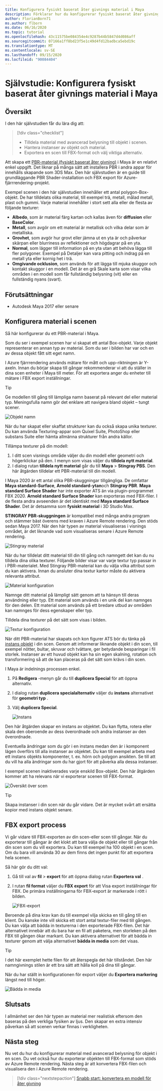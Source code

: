 ```yaml
---
title: Konfigurera fysiskt baserat åter givnings material i Maya
description: Förklarar hur du konfigurerar fysiskt baserat åter givnings material i Maya och exporterar dem till FBX-format.
author: FlorianBorn71
ms.author: flborn
ms.date: 06/16/2020
ms.topic: tutorial
ms.openlocfilehash: 43c11575be084354e4c9287b44b5847d4d086aff
ms.sourcegitcommit: 07166a1ff8bd23f5e1c49d4fd12badbca5ebd19c
ms.translationtype: MT
ms.contentlocale: sv-SE
ms.lasthandoff: 09/15/2020
ms.locfileid: "90084404"
---
```

# <a name="tutorial-set-up-physically-based-rendering-materials-in-maya"></a>Självstudie: Konfigurera fysiskt baserat åter givnings material i Maya

## <a name="overview"></a>Översikt
I den här självstudien får du lära dig att:

> [!div class="checklist"]
>
> * Tilldela material med avancerad belysning till objekt i scenen.
> * Hantera instanser av objekt och material.
> * Exportera en scen till FBX-format och välj viktiga alternativ.

Att skapa ett [PBR-material (fysiskt baserat åter givning)](../../overview/features/pbr-materials.md) i Maya är en relativt enkel uppgift. Det liknar på många sätt att installera PBR i andra appar för innehålls skapande som 3DS Max. Den här självstudien är en guide till grundläggande PBR Shader-installation och FBX export för Azure-fjärrrendering-projekt. 

Exempel scenen i den här självstudien innehåller ett antal polygon-Box-objekt. De har tilldelats olika material, till exempel trä, metall, målad metall, plast och gummi. Varje material innehåller i stort sett alla eller de flesta av följande texturer:

* **Albedo**, som är material färg kartan och kallas även för **diffusion** eller **BaseColor**.
* **Metall**, som avgör om ett material är metallisk och vilka delar som är metalliska. 
* **Grovhet**, som avgör hur grovt eller jämna ut en yta är och påverkar skärpan eller blurriness av reflektioner och högdagrar på en yta.
* **Normal**, som lägger till information på en yta utan att behöva lägga till fler polygoner. Exempel på Detaljer kan vara pitting och indrag på en metall yta eller kornig het i trä.
* **Omgivande ocklusion**, som används för att lägga till mjuka skuggor och kontakt skuggor i en modell. Det är en grå Skale karta som visar vilka områden i en modell som får fullständig belysning (vit) eller en fullständig nyans (svart). 

## <a name="prerequisites"></a>Förutsättningar
* Autodesk Maya 2017 eller senare

## <a name="set-up-materials-in-the-scene"></a>Konfigurera material i scenen
Så här konfigurerar du ett PBR-material i Maya.

Som du ser i exempel scenen har vi skapat ett antal Box-objekt. Varje objekt representerar en annan typ av material. Som du ser i bilden har var och en av dessa objekt fått sitt eget namn.

I Azure fjärrrendering används mätare för mått och upp-riktningen är Y-axeln. Innan du börjar skapa till gångar rekommenderar vi att du ställer in dina scen enheter i Maya till meter. För att exportera anger du enheter till mätare i FBX export inställningar.

> [!TIP]
> Ge modellen till gång till lämpliga namn baserat på relevant del eller material typ. Meningsfulla namn gör det enklare att navigera bland objekt – tungt scener.

![Objekt namn](media/object-names.jpg)

När du har skapat eller skaffat strukturer kan du också skapa unika texturer. Du kan använda Texturing-appar som Quixel Suite, PhotoShop eller substans Suite eller hämta allmänna strukturer från andra källor.

Tillämpa texturer på din modell:

1. I ditt scen visnings område väljer du din modell eller geometri och högerklickar på den. I menyn som visas väljer du **tilldela nytt material**.
1. I dialog rutan **tilldela nytt material** går du till **Maya**  >  **Stingray PBS**. Den här åtgärden tilldelar ett PBR-material till din modell. 

I Maya 2020 är ett antal olika PBR-skuggningar tillgängliga. De omfattar **Maya standard-Surface**, **Arnold standard-ytan**och **Stingray PBR**. **Maya standard Surface Shader** har inte exporter ATS än via plugin-programmet FBX 2020. **Arnold standard Surface Shader** kan exporteras med FBX-filer. I de flesta andra avseenden är det identiskt med **Maya standard Surface Shader**. Det är detsamma som **fysiskt material** i 3D Studio Max.

**STINGRAY PBR-skuggningen** är kompatibel med många andra program och stämmer bäst överens med kraven i Azure Remote rendering. Den stöds sedan Maya 2017. När den här typen av material visualiseras i visnings området, är det liknande vad som visualiseras senare i Azure Remote rendering.

![Stingray material](media/stingray-material.jpg)

När du har tilldelat ditt material till din till gång och namngett det kan du nu tilldela dina olika texturer. Följande bilder visar var varje textur typ passar in i PBR-materialet. Med Stingray PBR-material kan du välja vilka attribut som du kan aktivera. Innan du ansluter dina textur kartor måste du aktivera relevanta attribut.

![Material konfiguration](media/material-setup.jpg)

Namnge ditt material på lämpligt sätt genom att ta hänsyn till deras användning eller typ. Ett material som används i en unik del kan namnges för den delen. Ett material som används på ett bredare utbud av områden kan namnges för dess egenskaper eller typ.

Tilldela dina texturer på det sätt som visas i bilden.

![Textur konfiguration](media/texture-setup.jpg)

När ditt PBR-material har skapats och kon figurer ATS bör du tänka på [instans objekt](../../how-tos/conversion/configure-model-conversion.md#instancing) i din scen. Genom att informerar liknande objekt i din scen, till exempel nötter, bultar, skruvar och tvättare, ger betydande besparingar i fil storlek. Instanser av ett huvud objekt kan ha sin egen skalning, rotation och transformering så att de kan placeras på det sätt som krävs i din scen. 

I Maya är indelnings processen enkel.

1. På **Redigera** -menyn går du till **duplicera Special** för att öppna alternativ.
1. I dialog rutan **duplicera specialalternativ** väljer du **instans** alternativet för **geometri typ** . 
1. Välj **duplicera Special**.

   ![Instans](media/instancing.jpg)

Den här åtgärden skapar en instans av objektet. Du kan flytta, rotera eller skala den oberoende av dess överordnade och andra instanser av den överordnade. 

Eventuella ändringar som du gör i en instans medan den är i komponent lägen överförs till alla instanser av objektet. Du kan till exempel arbeta med ett instans objekts komponenter, t. ex. hörn och polygon ansikten. Se till att du vill ha alla ändringar som du har gjort för att påverka alla dessa instanser. 

I exempel scenen inaktiverades varje enskild Box-objekt. Den här åtgärden kommer att ha relevans när vi exporterar scenen till FBX-format.

![Översikt över scen](media/scene-overview.jpg)

> [!TIP]
> Skapa instanser i din scen när du går vidare. Det är mycket svårt att ersätta kopior med instans objekt senare. 

## <a name="fbx-export-process"></a>FBX export process

Vi går vidare till FBX-exporten av din scen-eller scen till gångar. När du exporterar till gångar är det klokt att bara välja de objekt eller till gångar från din scen som du vill exportera. Du kan till exempel ha 100 objekt i en scen. Om du bara vill använda 30 av dem finns det ingen punkt för att exportera hela scenen. 

Så här gör du ditt val:

1. Gå till val av **fil**  >  **export** för att öppna dialog rutan **Exportera val** .
1. I rutan **fil format** väljer du **FBX export** för att Visa export inställningar för FBX. De primära inställningarna för FBX-export är markerade i rött i bilden.

   ![FBX-export](media/FBX-exporting.jpg)

Beroende på dina krav kan du till exempel vilja skicka en till gång till en klient. Du kanske inte vill skicka ett stort antal textur-filer med till gången. Du kan välja att bädda in texturerna i den exporterade FBX-filen. Det här alternativet innebär att du bara har en fil att paketera, men storleken på den FBX till gången ökar markant. Du kan aktivera alternativet för att bädda in texturer genom att välja alternativet **bädda in media** som det visas.

> [!TIP]
> I det här exemplet hette filen för att återspegla det här tillståndet. Den här namngivnings stilen är ett bra sätt att hålla koll på dina till gångar. 

När du har ställt in konfigurationen för export väljer du **Exportera markering** längst ned till höger.

![Bädda in media](media/embedding-media.jpg)

## <a name="conclusion"></a>Slutsats

I allmänhet ser den här typen av material mer realistisk eftersom den baseras på den verkliga fysiken av ljus. Den skapar en extra intensiv påverkan så att scenen verkar finnas i verkligheten.

## <a name="next-steps"></a>Nästa steg

Nu vet du hur du konfigurerar material med avancerad belysning för objekt i en scen. Du vet också hur du exporterar objekten till FBX-format som stöds av Azure Remote rendering. Nästa steg är att konvertera FBX-filen och visualisera den i Azure Remote rendering.

> [!div class="nextstepaction"]
> [Snabb start: konvertera en modell för åter givning](../../quickstarts\convert-model.md)